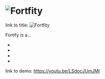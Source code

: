 # ![Fortfity](https://i.imgur.com/k54n11u.png)

link to title:
![Fortfity](https://i.imgur.com/k54n11u.png)


Fortify is a...

  *

  *

  *

  *


link to demo:
https://youtu.be/LSdocJUmJMI
